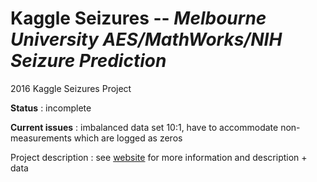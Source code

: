 # Kaggle Seizures -- *Melbourne University AES/MathWorks/NIH Seizure Prediction*
2016 Kaggle Seizures Project

**Status**          : incomplete

**Current issues**  : imbalanced data set 10:1, have to accommodate non-measurements which are logged
		     as zeros

Project description : see [website](https://www.kaggle.com/c/melbourne-university-seizure-prediction/forums/t/23427/learn-about-seizure-prediction-and-the-last-contest) for more information and description + data  
